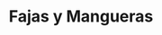 ---
title: "Fajas y Mangueras"
url: /san-francisco-de-dos-rios/fajas-y-mangueras/
shop: reparación de automóviles
---